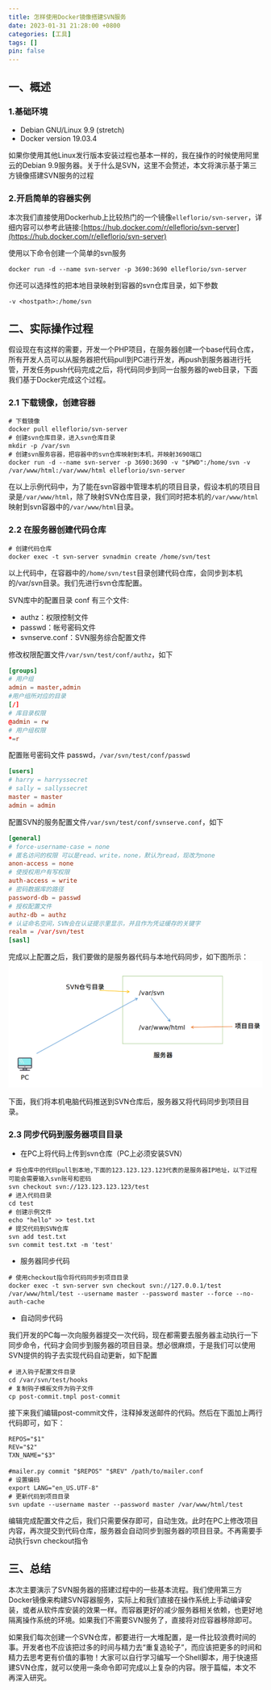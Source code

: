 ```yaml
---
title: 怎样使用Docker镜像搭建SVN服务
date: 2023-01-31 21:28:00 +0800
categories: [工具]
tags: []
pin: false
---
```


## 一、概述

### 1.基础环境

- Debian GNU/Linux 9.9 (stretch)
- Docker version 19.03.4

如果你使用其他Linux发行版本安装过程也基本一样的，我在操作的时候使用阿里云的Debian 9.9服务器。关于什么是SVN，这里不会赘述，本文将演示基于第三方镜像搭建SVN服务的过程

### 2.开启简单的容器实例

本次我们直接使用Dockerhub上比较热门的一个镜像`elleflorio/svn-server`，详细内容可以参考此链接:[https://hub.docker.com/r/elleflorio/svn-server](https://hub.docker.com/r/elleflorio/svn-server)

使用以下命令创建一个简单的svn服务

```shell
docker run -d --name svn-server -p 3690:3690 elleflorio/svn-server
```

你还可以选择性的把本地目录映射到容器的svn仓库目录，如下参数

```shell
-v <hostpath>:/home/svn
```

## 二、实际操作过程

假设现在有这样的需要，开发一个PHP项目，在服务器创建一个base代码仓库，所有开发人员可以从服务器把代码pull到PC进行开发，再push到服务器进行托管，开发任务push代码完成之后，将代码同步到同一台服务器的web目录，下面我们基于Docker完成这个过程。

### 2.1 下载镜像，创建容器

```shell
# 下载镜像
docker pull elleflorio/svn-server
# 创建svn仓库目录，进入svn仓库目录
mkdir -p /var/svn
# 创建svn服务容器，把容器中的svn仓库映射到本机，并映射3690端口
docker run -d --name svn-server -p 3690:3690 -v "$PWD":/home/svn -v /var/www/html:/var/www/html elleflorio/svn-server
```

在以上示例代码中，为了能在svn容器中管理本机的项目目录，假设本机的项目目录是`/var/www/html`，除了映射SVN仓库目录，我们同时把本机的`/var/www/html`映射到svn容器中的`/var/www/html`目录。

### 2.2 在服务器创建代码仓库

```shell
# 创建代码仓库
docker exec -t svn-server svnadmin create /home/svn/test
```

以上代码中，在容器中的`/home/svn/test`目录创建代码仓库，会同步到本机的/var/svn目录。我们先进行svn仓库配置。

SVN库中的配置目录 conf 有三个文件:

- authz：权限控制文件
- passwd：帐号密码文件
- svnserve.conf：SVN服务综合配置文件

修改权限配置文件`/var/svn/test/conf/authz`，如下

```conf
[groups]            
# 用户组
admin = master,admin  
#用户组所对应的目录
[/]                 
# 库目录权限
@admin = rw         
# 用户组权限
*=r               
```

配置账号密码文件 passwd，`/var/svn/test/conf/passwd`

```conf
[users]
# harry = harryssecret
# sally = sallyssecret
master = master
admin = admin
```

配置SVN的服务配置文件`/var/svn/test/conf/svnserve.conf`，如下

```conf
[general]
# force-username-case = none
# 匿名访问的权限 可以是read、write，none，默认为read，现改为none
anon-access = none
# 使授权用户有写权限
auth-access = write
# 密码数据库的路径
password-db = passwd
# 授权配置文件
authz-db = authz
# 认证命名空间，SVN会在认证提示里显示，并且作为凭证缓存的关键字
realm = /var/svn/test
[sasl]
```

完成以上配置之后，我们要做的是服务器代码与本地代码同步，如下图所示：
![4053052780.png](/img/tools/09-01.png)

下面，我们将本机电脑代码推送到SVN仓库后，服务器又将代码同步到项目目录。

### 2.3 同步代码到服务器项目目录

- 在PC上将代码上传到svn仓库（PC上必须安装SVN）

```shell
# 将仓库中的代码pull到本地,下面的123.123.123.123代表的是服务器IP地址，以下过程可能会需要输入svn账号和密码
svn checkout svn://123.123.123.123/test
# 进入代码目录
cd test
# 创建示例文件
echo "hello" >> test.txt
# 提交代码到SVN仓库
svn add test.txt
svn commit test.txt -m 'test'
```

- 服务器同步代码

```shell
# 使用checkout指令将代码同步到项目目录
docker exec -t svn-server svn checkout svn://127.0.0.1/test /var/www/html/test --username master --password master --force --no-auth-cache
```

- 自动同步代码

我们开发的PC每一次向服务器提交一次代码，现在都需要去服务器主动执行一下同步命令，代码才会同步到服务器的项目目录。想必很麻烦，于是我们可以使用SVN提供的钩子去实现代码自动更新，如下配置

```shell
# 进入钩子配置文件目录
cd /var/svn/test/hooks
# 复制钩子模板文件为钩子文件
cp post-commit.tmpl post-commit
```

接下来我们编辑post-commit文件，注释掉发送邮件的代码。然后在下面加上两行代码即可，如下：

```shell
REPOS="$1"
REV="$2"
TXN_NAME="$3"

#mailer.py commit "$REPOS" "$REV" /path/to/mailer.conf
# 设置编码
export LANG="en_US.UTF-8"
# 更新代码到项目目录
svn update --username master --password master /var/www/html/test
```

编辑完成配置文件之后，我们只需要保存即可，自动生效。此时在PC上修改项目内容，再次提交到代码仓库，服务器会自动同步到服务器的项目目录。不再需要手动执行svn checkout指令

## 三、总结

本次主要演示了SVN服务器的搭建过程中的一些基本流程。我们使用第三方Docker镜像来构建SVN容器服务，实际上和我们直接在操作系统上手动编译安装，或者从软件库安装的效果一样。而容器更好的减少服务器相关依赖，也更好地隔离操作系统的环境。如果我们不需要SVN服务了，直接将对应容器移除即可。

如果我们每次创建一个SVN仓库，都要进行一大堆配置，是一件比较浪费时间的事。开发者也不应该把过多的时间与精力去“重复造轮子”，而应该把更多的时间和精力去思考更有价值的事物！大家可以自行学习编写一个Shell脚本，用于快速搭建SVN仓库，就可以使用一条命令即可完成以上复杂的内容。限于篇幅，本文不再深入研究。

